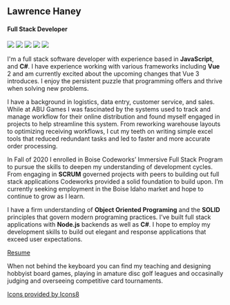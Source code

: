 
## Lawrence Haney
#### Full Stack Developer
<div>
<img src="https://img.icons8.com/ios-filled/50/000000/javascript-logo.png"/>
<img src="https://img.icons8.com/color/48/000000/c-sharp-logo.png"/>
<img src="https://img.icons8.com/color/48/000000/vue-js.png"/>
<img src="https://img.icons8.com/color/48/000000/nodejs.png"/>
<img src="https://img.icons8.com/ios-filled/50/000000/mysql-logo.png"/>
</div>

I'm a full stack software developer with experience based in **JavaScript**, and **C#**. I have experience working with various frameworks including **Vue** 2 and am currently excited about the upcoming changes that Vue 3 introduces. I enjoy the persistent puzzle that programming offers and thrive when solving new problems.

 
I have a background in logistics, data entry, customer service, and sales. While at ABU Games I was fascinated by the systems used to track and manage workflow for their online distribution and found myself engaged in projects to help streamline this system. From reworking warehouse layouts to optimizing receiving workflows, I cut my teeth on writing simple excel tools that reduced redundant tasks and led to faster and more accurate order processing.

  
In Fall of 2020 I enrolled in Boise Codeworks’ Immersive Full Stack Program to pursue the skills to deepen my understanding of development cycles. From engaging in **SCRUM** governed projects with peers to building out full stack applications Codeworks provided a solid foundation to build upon. I’m currently seeking employment in the Boise Idaho market and hope to continue to grow as I learn.

  
I have a firm understanding of **Object Oriented Programing** and the **SOLID** principles that govern modern programing practices. I’ve built full stack applications with **Node.js** backends as well as **C#**. I hope to employ my development skills to build out elegant and response applications that exceed user expectations.

[Resume](https://drive.google.com/file/d/1sdglSA8AB21JW-hf2KeryGEIgeBhDuUR/view?usp=sharing)

When not behind the keyboard you can find my teaching and designing hobbyist board games, playing in amature disc golf leagues and occasinally judging and overseeing competitive card tournaments.

<a href="https://icons8.com/icon/rY6agKizO9eb/vue-js">Icons provided by  Icons8</a>